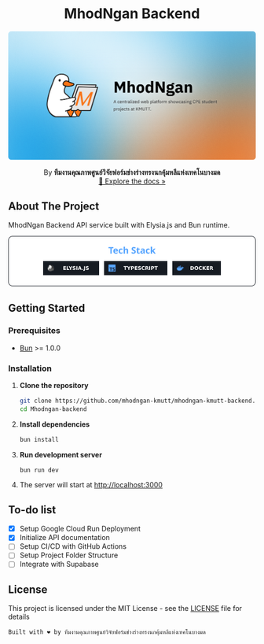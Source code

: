 <h1 align="center">MhodNgan Backend</h3>


![banner](./images/Banner.png)

<p align="center">By <b>ทีมงานคุณภาพศูนย์วิจัยฟอร์มช่างร่างทรงนกคุ้มหลีแห่งเทคโนบางมด</b>
<br />
<a href="https://mhodngan-785868412143.asia-southeast1.run.app/openapi">📖 Explore the docs »</a>
</p>



## About The Project

MhodNgan Backend API service built with Elysia.js and Bun runtime.

![Tech Stack](./images/techstack-cards.svg)

## Getting Started

### Prerequisites

- [Bun](https://bun.sh/) >= 1.0.0

### Installation

1. **Clone the repository**
   ```bash
   git clone https://github.com/mhodngan-kmutt/mhodngan-kmutt-backend.git
   cd Mhodngan-backend
   ```

2. **Install dependencies**
   ```bash
   bun install
   ```

3. **Run development server**
   ```bash
   bun run dev
   ```

4. The server will start at [http://localhost:3000](http://localhost:3000)

## To-do list
- [x] Setup Google Cloud Run Deployment
- [x] Initialize API documentation
- [ ] Setup CI/CD with GitHub Actions
- [ ] Setup Project Folder Structure
- [ ] Integrate with Supabase

## License

This project is licensed under the MIT License - see the [LICENSE](LICENSE) file for details


```
Built with ❤️ by ทีมงานคุณภาพศูนย์วิจัยฟอร์มช่างร่างทรงนกคุ้มหลีแห่งเทคโนบางมด
```